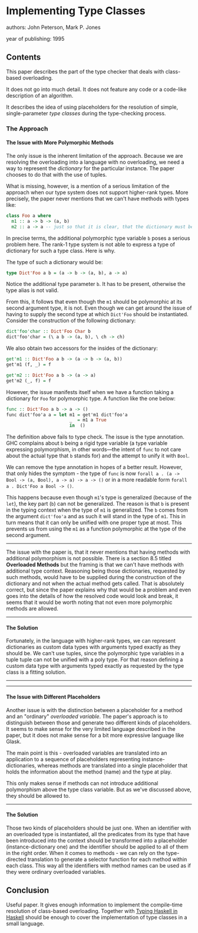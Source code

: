 # Implementing Type Classes

authors: John Peterson, Mark P. Jones

year of publishing: 1995


## Contents
This paper describes the part of the type checker that deals with class-based overloading.

It does not go into much detail. It does not feature any code or a code-like description of an algorithm.

It describes the idea of using placeholders for the resolution of simple, single-parameter *type classes* during the type-checking process.

### The Approach

#### The Issue with More Polymorphic Methods
The only issue is the inherent limitation of the approach.
Because we are resolving the overloading into a language with no overloading, we need a way to represent the _dictionary_ for the particular instance.
The paper chooses to do that with the use of tuples.

What is missing, however, is a mention of a serious limitation of the approach when our type system does not support higher-rank types. More precisely, the paper never mentions that we can't have methods with types like:
```haskell
class Foo a where
  m1 :: a -> b -> (a, b)
  m2 :: a -> a -- just so that it is clear, that the dictionary must be a tuple
```

In precise terms, the additional polymorphic type variable `b` poses a serious problem here. The rank-1 type system is not able to express a type of dictionary for such a type class.
Here is why.

The type of such a dictionary would be:
```haskell
type Dict'Foo a b = (a -> b -> (a, b), a -> a)
```
Notice the additional type parameter `b`. It has to be present, otherwise the type alias is not valid.

From this, it follows that even though the `m1` should be polymorphic at its second argument type, it is not.
Even though we can get around the issue of having to supply the second type at which `Dict'Foo` should be instantiated. Consider the construction of the following dictionary:
```haskell
dict'foo'char :: Dict'Foo Char b
dict'foo'char = (\ a b -> (a, b), \ ch -> ch)
```

We also obtain two accessors for the insides of the dictionary:
```haskell
get'm1 :: Dict'Foo a b -> (a -> b -> (a, b))
get'm1 (f, _) = f

get'm2 :: Dict'Foo a b -> (a -> a)
get'm2 (_, f) = f
```

However, the issue manifests itself when we have a function taking a dictionary for `Foo` for polymorphic type. A function like the one below:
```haskell
func :: Dict'Foo a b -> a -> ()
func dict'foo'a a = let m1 = get'm1 dict'foo'a
                        _  = m1 a True
                        in  ()
```
The definition above fails to type check. The issue is the type annotation. GHC complains about `b` being a rigid type variable (a type variable expressing polymorphism, in other words—the intent of `func` to not care about the actual type that `b` stands for) and the attempt to unify it with `Bool`.

We can remove the type annotation in hopes of a better result. However, that only hides the symptom - the type of `func` is now `forall a . (a -> Bool -> (a, Bool), a -> a) -> a -> ()` or in a more readable form `forall a . Dict'Foo a Bool -> ()`.

This happens because even though `m1`'s type is generalized (because of the `let`), the key part (`b`) can not be generalized. The reason is that `b` is present in the typing context when the type of `m1` is generalized. The `b` comes from the argument `dict'foo'a` and as such it will stand in the type of `m1`. This in turn means that it can only be unified with one proper type at most.
This prevents us from using the `m1` as a function polymorphic at the type of the second argument.

----

The issue with the paper is, that it never mentions that having methods with additional polymorphism is not possible. There is a section 8.5 titled **Overloaded Methods** but the framing is that we can't have methods with additional type context. Reasoning being those dictionaries, requested by such methods, would have to be supplied during the construction of the dictionary and not when the actual method gets called.
That is absolutely correct, but since the paper explains why that would be a problem and even goes into the details of how the resolved code would look and break, it seems that it would be worth noting that not even more polymorphic methods are allowed.

----

#### The Solution
Fortunately, in the language with higher-rank types, we can represent dictionaries as custom data types with arguments typed exactly as they should be. We can't use tuples, since the polymorphic type variables in a tuple tuple can not be unified with a poly type. For that reason defining a custom data type with arguments typed exactly as requested by the type class is a fitting solution.

----
----
#### The Issue with Different Placeholders
Another issue is with the distinction between a placeholder for a method and an "ordinary" *overloaded variable*.
The paper's approach is to distinguish between those and generate two different kinds of placeholders. It seems to make sense for the very limited language described in the paper, but it does not make sense for a bit more expressive language like Glask.

The main point is this - overloaded variables are translated into an application to a sequence of placeholders representing instance-dictionaries, whereas methods are translated into a single placeholder that holds the information about the method (name) and the type at play.

This only makes sense if methods can not introduce additional polymorphism above the type class variable. But as we've discussed above, they should be allowed to.

---
#### The Solution
Those two kinds of placeholders should be just one.
When an identifier with an overloaded type is instantiated, all the predicates from its type that have been introduced into the context should be transformed into a placeholder (instance-dictionary one) and the identifier should be applied to all of them in the right order.
When it comes to methods - we can rely on the type-directed translation to generate a selector function for each method within each class. This way all the identifiers with method names can be used as if they were ordinary overloaded variables.


## Conclusion
Useful paper. It gives enough information to implement the compile-time resolution of class-based overloading.
Together with [Typing Haskell in Haskell](./reports/typing-haskell-in-haskell.md) should be enough to cover the implementation of type classes in a small language.
